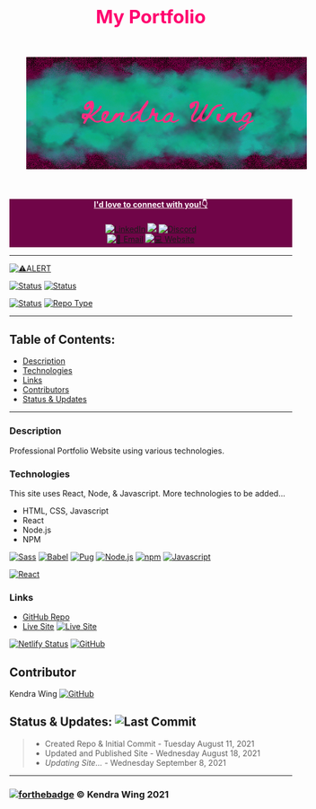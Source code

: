 <h1 align="center" style="color:#ff006f; font-size:33px;"> My Portfolio </h1>

<p align="center">

<img src="https://raw.githubusercontent.com/kwing25/Portfolio/main/src/assets/logobrandimages/Portfolio%20Website%20Title%20Card.jpg" alt="logo" height="200" width="500" style="margin:30px">
</p>

<div class="container" style="background-color:#700548;">
<h4 align="center" style="text-decoration:underline;color:#FEF8FC;">I'd love to connect with you!👇 </h4>
<p align="center">
<a href="https://www.linkedin.com/in/kendrawing/"><img src="https://img.shields.io/badge/LinkedIn-ffffff?style=flat-square&logo=LinkedIn&logoColor=0177b5&link=https://www.linkedin.com/in/kendrawing/" alt="LinkedIn" /></a>
<a href="https://join.slack.com/t/kendrawingweb-dfc7333/shared_invite/zt-u0vp8owy-odr4CflXwX80gsCmkVjL5w"><img src="https://cdn.brandfolder.io/5H442O3W/at/pl546j-7le8zk-btwjnu/Slack_RGB.png?height=30&width=200">
<a href="https://discord.gg/eK8HPFx39u"><img src="https://img.shields.io/badge/Discord-000000?style=for-the-badge&logo=Discord&link=https://discord.gg/eK8HPFx39u" alt="Discord" /></a>
<br>
<a href="kendrawingpro@icloud.com"><img src="https://img.shields.io/badge/📧 Email-kendrawingpro@icloud.com-080705?labelColor=FF006F&style=flat-square&link=kendrawingpro@icloud.com" alt="📧 Email " /></a>
<a href="kendrawing.myportfolio.com"><img src="https://img.shields.io/badge/💻 Website-kendrawing.com-080705?labelColor=FF006F&style=flat-square&link=kendrawing.myportfolio.com" alt="💻 Website" /> 
</p>
</div>

---
[![⚠️ALERT](https://img.shields.io/badge/⚠️ALERT-Site_Down!-fc4e4e?labelColor=302626&style=flat&link=https://github.com/kwing25/Portfolio)](https://github.com/kwing25/Portfolio)
 <!-- [![Website shields.io](https://img.shields.io/website-up-down-green-red/http/shields.io.svg)](https://app.netlify.com/sites/kendra-wing-portfolio-react-version/) -->
 [![Status](https://img.shields.io/badge/Status-Under_Construction-F2D7D5?style=for-the-badge&link=https://github.com/kwing25/Portfolio)](https://github.com/kwing25/Portfolio)
[![Status](https://img.shields.io/badge/Status-In_Progress-80DEEA?style=for-the-badge&link=https://github.com/kwing25/New-Portfolio)](https://github.com/kwing25/Portfolio)
<!-- [![Status](https://img.shields.io/badge/Status-Actively_Working_On-4FC3F7?style=for-the-badge&link=https://github.com/kwing25/New-Portfolio)](https://github.com/kwing25/Portfolio) -->
[![Status](https://img.shields.io/badge/Status-Maintained-81D4FA?style=for-the-badge&link=https://github.com/kwing25/New-Portfolio)](https://github.com/kwing25/Portfolio)
[![Repo Type](https://img.shields.io/badge/Repo_Type-Public-fff200?style=for-the-badge&link=https://github.com/kwing25/New-Portfolio)](https://github.com/kwing25/Portfolio)


<!-- [![Netlify Status](https://api.netlify.com/api/v1/badges/d2c12cd4-1fa7-42b9-89f1-ce3ac7b1ebdc/deploy-status)](https://app.netlify.com/sites/kendra-wing-portfolio-react-version/deploys) -->
---

## Table of Contents:

  - [Description](#description)
  - [Technologies](#technologies)
  - [Links](#links)
  - [Contributors](#contributors)
  - [Status & Updates](#status--updates-)


---

### Description

Professional Portfolio Website using various technologies.

### Technologies

This site uses React, Node, & Javascript. More technologies to be added...

- HTML, CSS, Javascript
- React
- Node.js
- NPM

[![Sass](https://img.shields.io/badge/Sass-000000?style=flat&logo=Sass&link=https://sass-lang.com/)](https://sass-lang.com/)
[![Babel](https://img.shields.io/badge/Babel-000000?style=flat&logo=Babel&link=https://babeljs.io/)](https://babeljs.io/)
[![Pug](https://img.shields.io/badge/Pug-000000?style=flat&logo=Pug&link=https://pugjs.org/)](https://pugjs.org/)
[![Node.js](https://img.shields.io/badge/Node.js-000000?style=flat&logo=Node.js&link=https://nodejs.org/en/)](https://nodejs.org/en/)
[![npm](https://img.shields.io/badge/npm-000000?style=flat&logo=npm&link=https://www.npmjs.com/)](https://www.npmjs.com/)
[![Javascript](https://img.shields.io/badge/Javascript-000000?style=flat&logo=Javascript&link=https://www.javascript.com/)](https://www.javascript.com/)

[![React](https://img.shields.io/badge/React-Main_Technology_Used-000000?labelColor=d1d1d1&style=for-the-badge&logo=React&link=https://github.com/kwing25/New-Portfoli)](https://github.com/kwing25/Portfolio)


### Links

- [GitHub Repo](https://github.com/kwing25/New-Portfolio)
- [Live Site](kendrawing-portfolio.netlify.app) [![Live Site](https://img.shields.io/badge/Live_Site-→-2fe04c?labelColor=080705&style=flat&link=https://kwing25.github.io/Portfolio)](kendrawing-portfolio.netlify.app) 

[![Netlify Status](https://api.netlify.com/api/v1/badges/08ce198a-9aaa-4528-a809-6547bf778a34/deploy-status)](https://app.netlify.com/sites/kendrawing-portfolio/deploys)
[![GitHub](https://img.shields.io/badge/GitHub-Deployed-249b09?labelColor=000000&style=for-the-badge&logo=GitHub&link=https://github.com/kwing25/Portfolio)](https://github.com/kwing25/Portfolio)

## Contributor

Kendra Wing [![GitHub](https://img.shields.io/badge/GitHub-kwing25-green?style=social&logo=GitHub&link=https://github.com/kwing25)](https://github.com/kwing25)


## Status & Updates: ![Last Commit](https://img.shields.io/github/last-commit/kwing25/New-Portfolio?style=plastic)

> - Created Repo & Initial Commit - Tuesday August 11, 2021
> - Updated and Published Site - Wednesday August 18, 2021
> - *Updating Site...* - Wednesday September 8, 2021


---

### [![forthebadge](https://forthebadge.com/images/badges/built-with-love.svg)](https://forthebadge.com) &copy; Kendra Wing 2021

